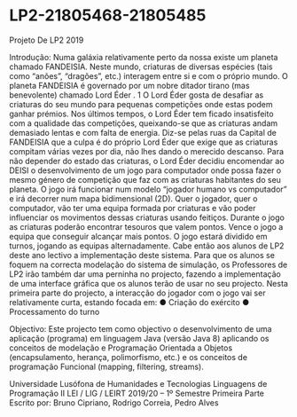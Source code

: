 # LP2-21805468-21805485
Projeto De LP2 2019

Introdução:
Numa galáxia relativamente perto da nossa existe um planeta chamado FANDEISIA. Neste
mundo, criaturas de diversas espécies (tais como “anões”, “dragões”, etc.) interagem entre si e
com o próprio mundo. O planeta FANDEISIA é governado por um nobre ditador tirano (mas
benevolente) chamado Lord Éder .
1
O Lord Éder gosta de desafiar as criaturas do seu mundo para pequenas competições onde
estas podem ganhar prémios. Nos últimos tempos, o Lord Éder tem ficado insatisfeito com a
qualidade das competições, queixando-se que as criaturas andam demasiado lentas e com
falta de energia. Diz-se pelas ruas da Capital de FANDEISIA que a culpa é do próprio Lord
Éder que exige que as criaturas compitam várias vezes por dia, não lhes dando o merecido
descanso.
Para não depender do estado das criaturas, o Lord Éder decidiu encomendar ao DEISI o
desenvolvimento de um jogo para computador onde possa fazer o mesmo género de
competição que faz com as criaturas habitantes do seu planeta.
O jogo irá funcionar num modelo “jogador humano vs computador” e irá decorrer num mapa
bidimensional (2D). Quer o jogador, quer o computador, vão ter uma equipa formada por
criaturas e vão poder influenciar os movimentos dessas criaturas usando feitiços. Durante o
jogo as criaturas poderão encontrar tesouros que valem pontos. Vence o jogo a equipa que
conseguir alcançar mais pontos. O jogo estará dividido em turnos, jogando as equipas
alternadamente.
Cabe então aos alunos de LP2 deste ano lectivo a implementação deste sistema.
Para que os alunos se foquem na correcta modelação do sistema de simulação, os Professores
de LP2 irão também dar uma perninha no projecto, fazendo a implementação de uma interface
gráfica que os alunos terão de usar no seu projecto.
Nesta primeira parte do projecto, a interacção do jogador com o jogo vai ser relativamente
curta, estando focada em:
● Criação do exército
● Processamento do turno

Objectivo:
Este projecto tem como objectivo o desenvolvimento de uma aplicação (programa) em
linguagem Java (versão Java 8) aplicando os conceitos de modelação e Programação
Orientada a Objetos (encapsulamento, herança, polimorfismo, etc.) e os conceitos de
programação Funcional (mapping, filtering, streams).

Universidade Lusófona de Humanidades e Tecnologias
Linguagens de Programação II
LEI / LIG / LEIRT
2019/20 – 1º Semestre
Primeira Parte
Escrito por: Bruno Cipriano, Rodrigo Correia, Pedro Alves
